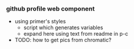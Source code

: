 ### github profile web component

* using primer's styles
  * script which generates variables
  * expand here using text from readme in p-c
* TODO: how to get pics from chromatic?
